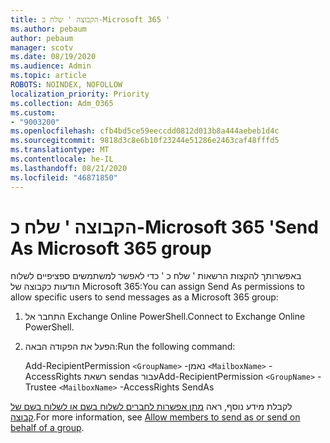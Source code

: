 ```yaml
---
title: הקבוצה ' שלח כ-Microsoft 365 '
ms.author: pebaum
author: pebaum
manager: scotv
ms.date: 08/19/2020
ms.audience: Admin
ms.topic: article
ROBOTS: NOINDEX, NOFOLLOW
localization_priority: Priority
ms.collection: Adm_O365
ms.custom:
- "9003200"
ms.openlocfilehash: cfb4bd5ce59eeccdd0812d013b8a444aebeb1d4c
ms.sourcegitcommit: 9818d3c8e6b10f23244e51286e2463caf48fffd5
ms.translationtype: MT
ms.contentlocale: he-IL
ms.lasthandoff: 08/21/2020
ms.locfileid: "46871850"
---
```

# <a name="send-as-microsoft-365-group"></a><span data-ttu-id="a2c9f-102">הקבוצה ' שלח כ-Microsoft 365 '</span><span class="sxs-lookup"><span data-stu-id="a2c9f-102">Send As Microsoft 365 group</span></span>

<span data-ttu-id="a2c9f-103">באפשרותך להקצות הרשאות ' שלח כ ' כדי לאפשר למשתמשים ספציפיים לשלוח הודעות כקבוצה של Microsoft 365:</span><span class="sxs-lookup"><span data-stu-id="a2c9f-103">You can assign Send As permissions to allow specific users to send messages as a Microsoft 365 group:</span></span>  

1. <span data-ttu-id="a2c9f-104">התחבר אל Exchange Online PowerShell.</span><span class="sxs-lookup"><span data-stu-id="a2c9f-104">Connect to Exchange Online PowerShell.</span></span>  

2. <span data-ttu-id="a2c9f-105">הפעל את הפקודה הבאה:</span><span class="sxs-lookup"><span data-stu-id="a2c9f-105">Run the following command:</span></span>  

    <span data-ttu-id="a2c9f-106">Add-RecipientPermission `<GroupName>` -נאמן `<MailboxName>` -AccessRights רשאת sendas עבור</span><span class="sxs-lookup"><span data-stu-id="a2c9f-106">Add-RecipientPermission `<GroupName>` -Trustee `<MailboxName>` -AccessRights SendAs</span></span>

<span data-ttu-id="a2c9f-107">לקבלת מידע נוסף, ראה [מתן אפשרות לחברים לשלוח בשם או לשלוח בשם של קבוצה](https://docs.microsoft.com/microsoft-365/admin/create-groups/allow-members-to-send-as-or-send-on-behalf-of-group?view=o365-worldwide).</span><span class="sxs-lookup"><span data-stu-id="a2c9f-107">For more information, see [Allow members to send as or send on behalf of a group](https://docs.microsoft.com/microsoft-365/admin/create-groups/allow-members-to-send-as-or-send-on-behalf-of-group?view=o365-worldwide).</span></span>